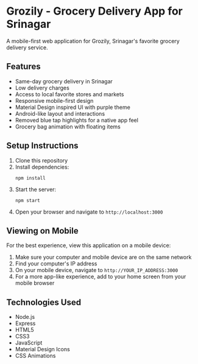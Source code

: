 # Grozily - Grocery Delivery App for Srinagar

A mobile-first web application for Grozily, Srinagar's favorite grocery delivery service.

## Features

- Same-day grocery delivery in Srinagar
- Low delivery charges
- Access to local favorite stores and markets
- Responsive mobile-first design
- Material Design inspired UI with purple theme
- Android-like layout and interactions
- Removed blue tap highlights for a native app feel
- Grocery bag animation with floating items

## Setup Instructions

1. Clone this repository
2. Install dependencies:
   ```
   npm install
   ```
3. Start the server:
   ```
   npm start
   ```
4. Open your browser and navigate to `http://localhost:3000`

## Viewing on Mobile

For the best experience, view this application on a mobile device:

1. Make sure your computer and mobile device are on the same network
2. Find your computer's IP address
3. On your mobile device, navigate to `http://YOUR_IP_ADDRESS:3000`
4. For a more app-like experience, add to your home screen from your mobile browser

## Technologies Used

- Node.js
- Express
- HTML5
- CSS3
- JavaScript
- Material Design Icons
- CSS Animations 